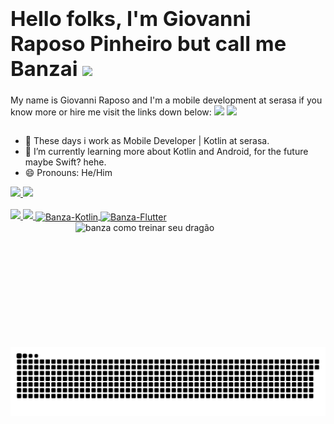 ### **<h1>Hello folks, I'm Giovanni Raposo Pinheiro but call me Banzai <img src="https://media.giphy.com/media/l4KhQo2MESJkc6QbS/giphy.gif" width="45px"></h1>**

My name is Giovanni Raposo and I'm a mobile development at serasa if you know more or hire me visit the links down below: 
 <a href = "mailto: g.raposo@outlook.com.br"><img src="https://img.shields.io/badge/-Gmail-%23333?style=for-the-badge&logo=gmail&logoColor=white" target="_blank"></a>
  <a href="https://www.linkedin.com/in/rafaella-ballerini-45875016a" target="_blank"><img src="https://img.shields.io/badge/-LinkedIn-%230077B5?style=for-the-badge&logo=linkedin&logoColor=white" target="_blank"></a> 

##

- 🔭 These days i work as Mobile Developer | Kotlin at serasa.
- 🌱 I’m currently learning more about Kotlin and Android, for the future maybe Swift? hehe.
- 😄 Pronouns: He/Him

<div>
  <a href="https://github.com/banzathedev">
  <img height="180em" src="https://github-readme-stats.vercel.app/api?username=banzathedev&show_icons=true&theme=dracula&include_all_commits=true&count_private=true"/>
  <img height="180em" src="https://github-readme-stats.vercel.app/api/top-langs/?username=banzathedev&layout=compact&langs_count=7&theme=dracula"/>
</div>
  <div style="display: inline_block"><br>
 <img src="https://img.shields.io/badge/Android-Development-green"></img> 
<img src="https://img.shields.io/badge/Kotlin-Development-blueviolet"/>
  <img align="center" alt="Banza-Kotlin" height="30" width="40" src="https://cdn.jsdelivr.net/gh/devicons/devicon/icons/kotlin/kotlin-original-wordmark.svg">
  <img align="center" alt="Banza-Flutter" height="30" width="40" src="https://cdn.jsdelivr.net/gh/devicons/devicon/icons/flutter/flutter-original.svg">
  <img align="right" alt="banza como treinar seu dragão "  height="200" width="400"src="https://media.giphy.com/media/Lag2RrGkYEl3ybH7sG/giphy.gif">
    
  ##
 
<div> 
 
  ![Snake animation](https://github.com/banzathedev/BanzaTheDev/blob/output/github-contribution-grid-snake.svg)
 
</div>
</div>
